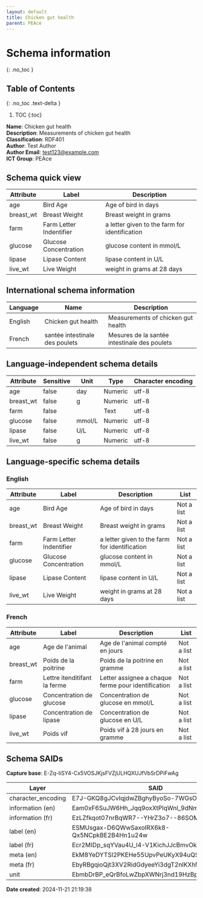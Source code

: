 ```yaml
---
layout: default  
title: Chicken gut health  
parent: PEAce  
---
```


# Schema information
{: .no_toc }

## Table of Contents
{: .no_toc .text-delta }

1. TOC
{:toc}

**Name**: Chicken gut health  
**Description**: Measurements of chicken gut health  
**Classification**: RDF401  
**Author**: Test Author  
**Author Email**: test123@example.com  
**ICT Group**: PEAce  

## Schema quick view

| Attribute | Label | Description |
| --- | --- | --- |
| age | Bird Age | Age of bird in days |
| breast_wt | Breast Weight | Breast weight in grams |
| farm | Farm Letter Indentifier | a letter given to the farm for identification |
| glucose | Glucose Concentration | glucose content in mmol/L |
| lipase | Lipase Content | lipase content in U/L |
| live_wt | Live Weight | weight in grams at 28 days |

## International schema information

| Language | Name | Description |
| --- | --- | --- |
| English | Chicken gut health | Measurements of chicken gut health |
| French | santée intestinale des poulets | Mesures de la santée intestinale des poulets |

## Language-independent schema details

| Attribute | Sensitive | Unit | Type | Character encoding |
| --- | --- | --- | --- | --- |
| age | false | day | Numeric | utf-8 |
| breast_wt | false | g | Numeric | utf-8 |
| farm | false |  | Text | utf-8 |
| glucose | false | mmol/L | Numeric | utf-8 |
| lipase | false | U/L | Numeric | utf-8 |
| live_wt | false | g | Numeric | utf-8 |

## Language-specific schema details

### English

| Attribute | Label | Description | List |
| --- | --- | --- | --- |
| age | Bird Age | Age of bird in days | Not a list |
| breast_wt | Breast Weight | Breast weight in grams | Not a list |
| farm | Farm Letter Indentifier | a letter given to the farm for identification | Not a list |
| glucose | Glucose Concentration | glucose content in mmol/L | Not a list |
| lipase | Lipase Content | lipase content in U/L | Not a list |
| live_wt | Live Weight | weight in grams at 28 days | Not a list |

### French

| Attribute | Label | Description | List |
| --- | --- | --- | --- |
| age | Age de l'animal | Age de l'animal compté en jours | Not a list |
| breast_wt | Poids de la poitrine | Poids de la poitrine en gramme | Not a list |
| farm | Lettre itenditifant la ferme | Letter assignee a chaque ferme pour identification | Not a list |
| glucose | Concentration de glucose | Concentration de glucose en mmol/L | Not a list |
| lipase | Concentration de lipase | Concentration de glucose en U/L | Not a list |
| live_wt | Poids vif | Poids vif à 28 jours en gramme | Not a list |

## Schema SAIDs

**Capture base**: E-Zq-IiSY4-Cx5VOSJKjsFVZjULHQXUJfVbSrDPiFwAg

| Layer | SAID |
| --- | --- |
| character_encoding | E7J-GKQ8gJCvIqjdwZBghyByoSo-7WGsOxdB_grldMTg |
| information (en) | Eam0xF6SuJW6Hh_Jqq9oxXtPlqWnl_9dNmoQJ3XGZA-o |
| information (fr) | EzLZfkqot07nrBqWR7--YHrZ3o7--86SOM19dQqRmovI |
| label (en) | ESMUsgax-D6QWwSaxolRX6k8-Qx5NCpkBE2B4Hn1u24w |
| label (fr) | Ecr2MIDp_sqYVau4U_l4-V1KichJJcBmvOkBitU-91bQ |
| meta (en) | EkM8YeDYTSl2PKEHe55UpvPeUKyX94uQSXIv2bgF3EsM |
| meta (fr) | EbyRBgqioQjt3XV2RidGdyeeYi3dgT2nlKXhMH8V-LAk |
| unit | EbmbDrBP_eQrBfoLwZbpXWNrj3nd19HzBpJlRJkxVcBA |

**Date created**: 2024-11-21 21:19:38

